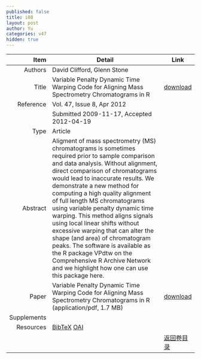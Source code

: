 ```yaml
---
published: false
title: i08
layout: post
author: Yu
categories: v47
hidden: true
---
```


| Item | Detail | Link |
|---:|---|---|
| Authors | David Clifford, Glenn Stone| |
| Title |Variable Penalty Dynamic Time Warping Code for Aligning Mass Spectrometry Chromatograms in R | [download](http://www.jstatsoft.org/v47/i08/paper) |
| Reference |Vol. 47, Issue 8, Apr 2012 | |
| | Submitted 2009-11-17, Accepted 2012-04-19| | 
| Type | Article| |
| Abstract | Aligment of mass spectrometry (MS) chromatograms is sometimes required prior to sample comparison and data analysis. Without alignment, direct comparison of chromatograms would lead to inaccurate results. We demonstrate a new method for computing a high quality alignment of full length MS chromatograms using variable penalty dynamic time warping. This method aligns signals using local linear shifts without excessive warping that can alter the shape (and area) of chromatogram peaks. The software is available as the R package VPdtw on the Comprehensive R Archive Network and we highlight how one can use this package here.| |
| Paper | Variable Penalty Dynamic Time Warping Code for Aligning Mass Spectrometry Chromatograms in R  (application/pdf, 1.7 MB)| [download](http://www.jstatsoft.org/v47/i08/paper) |
| Supplements | | |
| Resources | [BibTeX](http://www.jstatsoft.org/v47/i08/bibtex) [OAI](http://www.jstatsoft.org/oai?verb=GetRecord&identifier=oai.jstatsoft/v47/i08&prefix=oai_dc)| |
| |  | [返回卷目录]({{site.baseurl}}/volume/v47.html) |